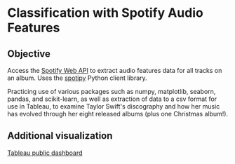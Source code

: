 # Classification with Spotify Audio Features
## Objective
Access the [Spotify Web API](https://developer.spotify.com/documentation/web-api/) to extract audio features data for all tracks on an album.
Uses the [spotipy](https://github.com/plamere/spotipy) Python client library.

Practicing use of various packages such as numpy, matplotlib, seaborn, pandas, and scikit-learn, as well as extraction of data to a csv format for use in Tableau, to examine Taylor Swift's discography and how her music has evolved through her eight released albums (plus one Christmas album!).

## Additional visualization
[Tableau public dashboard](https://public.tableau.com/profile/william.li3350#!/vizhome/SpotifygeneratedaudiofeaturesforTaylorSwiftsdiscography/Dashboard1)
